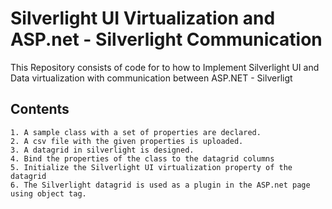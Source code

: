 Silverlight UI Virtualization and ASP.net - Silverlight Communication
============

This Repository consists of code for to how to Implement Silverlight UI and Data virtualization with communication between ASP.NET - Silverligt

Contents
--------

    1. A sample class with a set of properties are declared. 
    2. A csv file with the given properties is uploaded.
    3. A datagrid in silverlight is designed.
    4. Bind the properties of the class to the datagrid columns
    5. Initialize the Silverlight UI virtualization property of the datagrid
    6. The Silverlight datagrid is used as a plugin in the ASP.net page using object tag. 


